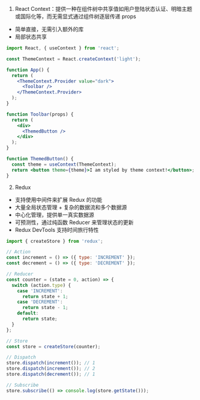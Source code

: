 1. React Context：提供一种在组件树中共享值如用户登陆状态认证、明暗主题或国际化等，而无需显式通过组件树逐层传递 props

- 简单直接，无需引入额外的库
- 局部状态共享

```jsx
import React, { useContext } from 'react';

const ThemeContext = React.createContext('light');

function App() {
  return (
    <ThemeContext.Provider value="dark">
      <Toolbar />
    </ThemeContext.Provider>
  );
}

function Toolbar(props) {
  return (
    <div>
      <ThemedButton />
    </div>
  );
}

function ThemedButton() {
  const theme = useContext(ThemeContext);
  return <button theme={theme}>I am styled by theme context!</button>;
}
```

2. Redux

- 支持使用中间件来扩展 Redux 的功能
- 大量全局状态管理 + 复杂的数据流和多个数据源
- 中心化管理，提供单一真实数据源
- 可预测性，通过纯函数 Reducer 来管理状态的更新
- Redux DevTools 支持时间旅行特性

```jsx
import { createStore } from 'redux';

// Action
const increment = () => ({ type: 'INCREMENT' });
const decrement = () => ({ type: 'DECREMENT' });

// Reducer
const counter = (state = 0, action) => {
  switch (action.type) {
    case 'INCREMENT':
      return state + 1;
    case 'DECREMENT':
      return state - 1;
    default:
      return state;
  }
};

// Store
const store = createStore(counter);

// Dispatch
store.dispatch(increment()); // 1
store.dispatch(increment()); // 2
store.dispatch(decrement()); // 1

// Subscribe
store.subscribe(() => console.log(store.getState()));
```
